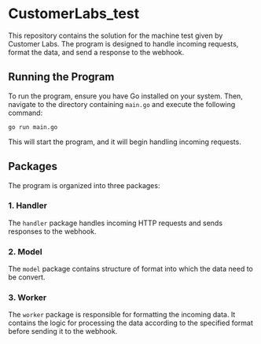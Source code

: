 # CustomerLabs_test

This repository contains the solution for the machine test given by Customer Labs. The program is designed to handle incoming requests, format the data, and send a response to the webhook.

## Running the Program

To run the program, ensure you have Go installed on your system. Then, navigate to the directory containing `main.go` and execute the following command:
```
go run main.go
```
This will start the program, and it will begin handling incoming requests.

## Packages

The program is organized into three packages:

### 1. Handler

The `handler` package handles incoming HTTP requests and sends responses to the webhook.

### 2. Model

The `model` package contains structure of format into which the data need to be convert.

### 3. Worker

The `worker` package is responsible for formatting the incoming data. It contains the logic for processing the data according to the specified format before sending it to the webhook.




